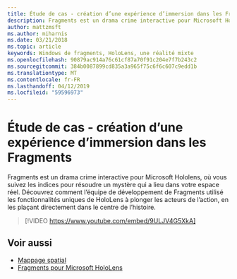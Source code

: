```yaml
---
title: Étude de cas - création d’une expérience d’immersion dans les Fragments
description: Fragments est un drama crime interactive pour Microsoft Hololens, où vous suivez les indices pour résoudre un mystère qui a lieu dans votre espace réel.
author: mattzmsft
ms.author: miharnis
ms.date: 03/21/2018
ms.topic: article
keywords: Windows de fragments, HoloLens, une réalité mixte
ms.openlocfilehash: 90879ac914a76c61cf87a70f91c204e7f7b243c2
ms.sourcegitcommit: 384b0087899cd835a3a965f75c6f6c607c9edd1b
ms.translationtype: MT
ms.contentlocale: fr-FR
ms.lasthandoff: 04/12/2019
ms.locfileid: "59596973"
---
```

# <a name="case-study---creating-an-immersive-experience-in-fragments"></a>Étude de cas - création d’une expérience d’immersion dans les Fragments

Fragments est un drama crime interactive pour Microsoft Hololens, où vous suivez les indices pour résoudre un mystère qui a lieu dans votre espace réel. Découvrez comment l’équipe de développement de Fragments utilisé les fonctionnalités uniques de HoloLens à plonger les acteurs de l’action, en les plaçant directement dans le centre de l’histoire.



>[!VIDEO https://www.youtube.com/embed/9ULJV4G5XkA]

## <a name="see-also"></a>Voir aussi
* [Mappage spatial](spatial-mapping.md)
* [Fragments pour Microsoft HoloLens](https://www.microsoft.com/p/fragments/9nblggh5ggm8)
